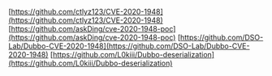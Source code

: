 [https://github.com/ctlyz123/CVE-2020-1948](https://github.com/ctlyz123/CVE-2020-1948)
[https://github.com/askDing/cve-2020-1948-poc](https://github.com/askDing/cve-2020-1948-poc)
[https://github.com/DSO-Lab/Dubbo-CVE-2020-1948](https://github.com/DSO-Lab/Dubbo-CVE-2020-1948)
[https://github.com/L0kiii/Dubbo-deserialization](https://github.com/L0kiii/Dubbo-deserialization)
